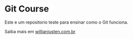 # Git Course

Este e um repositorio teste para ensinar como o Git funciona.

Saiba mais em [willianjusten.com.br](http://willianjusten.com.br)
